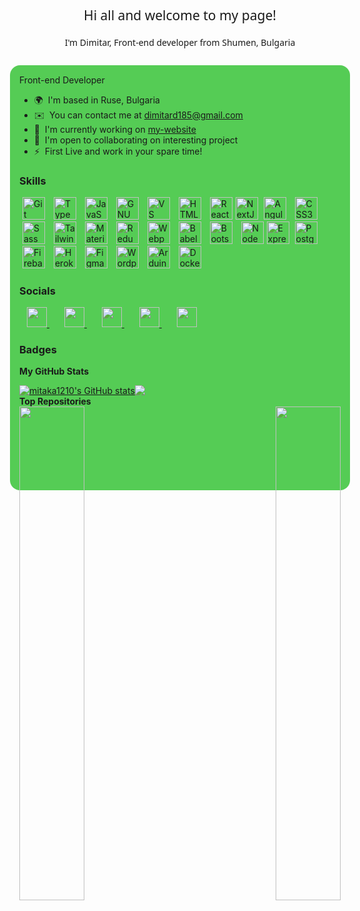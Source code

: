 <div align="center" style='margin: 3em;'>
    <h2 style='font-family: "Akaya Telivigala", system-ui;
  font-weight: 400;
  font-style: normal;'>Hi all and welcome to my page!</h2>
    <h4 style='  font-family: "Akaya Telivigala", system-ui;
  font-weight: 400;
  font-style: normal;'>I'm Dimitar, Front-end developer from  Shumen, Bulgaria</h4>

</div>


<div style='background: #5c5; border-radius: 16px; margin: -20px; padding: 15px; position: relative; top: 5px'>
Front-end Developer

* 🌍  I'm based in Ruse, Bulgaria
* ✉️  You can contact me at [dimitard185@gmail.com](mailto:dimitard185@gmail.com)
* 🚀  I'm currently working on [my-website](https://mitaka-website.vercel.app)
* 🤝  I'm open to collaborating on interesting project
* ⚡  First Live and work in your spare time!

<!-- <a href="https://www.github.com/mitaka1210" target="_blank" rel="noreferrer"><img
src="https://img.shields.io/github/followers/mitaka1210?logo=github&style=for-the-badge&color=0891b2&labelColor=1c1917" /></a>
<a href="https://www.x.com/dimitar1201" target="_blank" rel="noreferrer"><img
src="https://img.shields.io/twitter/follow/dimitar1201?logo=twitter&style=for-the-badge&color=0891b2&labelColor=1c1917"/></a> -->

### Skills


<p align="left">
<a style='margin:5px' href="https://git-scm.com/" target="_blank" rel="noreferrer"><img src="https://raw.githubusercontent.com/danielcranney/readme-generator/main/public/icons/skills/git-colored.svg" width="36" height="36" alt="Git" /></a>
<a style='margin:5px' href="https://www.typescriptlang.org/" target="_blank" rel="noreferrer"><img src="https://raw.githubusercontent.com/danielcranney/readme-generator/main/public/icons/skills/typescript-colored.svg" width="36" height="36" alt="TypeScript" /></a>
<a style='margin:5px' href="https://developer.mozilla.org/en-US/docs/Web/JavaScript" target="_blank" rel="noreferrer"><img src="https://raw.githubusercontent.com/danielcranney/readme-generator/main/public/icons/skills/javascript-colored.svg" width="36" height="36" alt="JavaScript" /></a>
<a style='margin:5px' href="https://www.gnu.org/software/bash/" target="_blank" rel="noreferrer"><img src="https://raw.githubusercontent.com/danielcranney/readme-generator/main/public/icons/skills/gnubash.svg" width="36" height="36" alt="GNU Bash" /></a>
<a style='margin:5px' href="https://code.visualstudio.com/" target="_blank" rel="noreferrer"><img src="https://raw.githubusercontent.com/danielcranney/readme-generator/main/public/icons/skills/visualstudiocode.svg" width="36" height="36" alt="VS Code" /></a>
<a style='margin:5px' href="https://developer.mozilla.org/en-US/docs/Glossary/HTML5" target="_blank" rel="noreferrer"><img src="https://raw.githubusercontent.com/danielcranney/readme-generator/main/public/icons/skills/html5-colored.svg" width="36" height="36" alt="HTML5" /></a>
<a style='margin:5px' href="https://reactjs.org/" target="_blank" rel="noreferrer"><img src="https://raw.githubusercontent.com/danielcranney/readme-generator/main/public/icons/skills/react-colored.svg" width="36" height="36" alt="React" /></a><a href="https://nextjs.org/docs" target="_blank" rel="noreferrer"><img src="https://raw.githubusercontent.com/danielcranney/readme-generator/main/public/icons/skills/nextjs-colored.svg" width="36" height="36" alt="NextJs" /></a>
<a style='margin:5px' href="https://angular.io/" target="_blank" rel="noreferrer"><img src="https://raw.githubusercontent.com/danielcranney/readme-generator/main/public/icons/skills/angularjs-colored.svg" width="36" height="36" alt="Angular" /></a>
<a style='margin:5px' href="https://www.w3.org/TR/CSS/#css" target="_blank" rel="noreferrer"><img src="https://raw.githubusercontent.com/danielcranney/readme-generator/main/public/icons/skills/css3-colored.svg" width="36" height="36" alt="CSS3" /></a>
<a style='margin:5px' href="https://sass-lang.com/" target="_blank" rel="noreferrer"><img src="https://raw.githubusercontent.com/danielcranney/readme-generator/main/public/icons/skills/sass-colored.svg" width="36" height="36" alt="Sass" /></a>
<a style='margin:5px' href="https://tailwindcss.com/" target="_blank" rel="noreferrer"><img src="https://raw.githubusercontent.com/danielcranney/readme-generator/main/public/icons/skills/tailwindcss-colored.svg" width="36" height="36" alt="TailwindCSS" /></a>
<a style='margin:5px' href="https://mui.com/" target="_blank" rel="noreferrer"><img src="https://raw.githubusercontent.com/danielcranney/readme-generator/main/public/icons/skills/materialui-colored.svg" width="36" height="36" alt="Material UI" /></a>
<a style='margin:5px' href="https://redux.js.org/" target="_blank" rel="noreferrer"><img src="https://raw.githubusercontent.com/danielcranney/readme-generator/main/public/icons/skills/redux-colored.svg" width="36" height="36" alt="Redux" /></a>
<a style='margin:5px' href="https://webpack.js.org/" target="_blank" rel="noreferrer"><img src="https://raw.githubusercontent.com/danielcranney/readme-generator/main/public/icons/skills/webpack-colored.svg" width="36" height="36" alt="Webpack" /></a>
<a style='margin:5px' href="https://babeljs.io/" target="_blank" rel="noreferrer"><img src="https://raw.githubusercontent.com/danielcranney/readme-generator/main/public/icons/skills/babel-colored.svg" width="36" height="36" alt="Babel" /></a>
<a style='margin:5px' href="https://getbootstrap.com/" target="_blank" rel="noreferrer"><img src="https://raw.githubusercontent.com/danielcranney/readme-generator/main/public/icons/skills/bootstrap-colored.svg" width="36" height="36" alt="Bootstrap" /></a>
<a style='margin:5px' href="https://nodejs.org/en/" target="_blank" rel="noreferrer"><img src="https://raw.githubusercontent.com/danielcranney/readme-generator/main/public/icons/skills/nodejs-colored.svg" width="36" height="36" alt="NodeJS" /></a><a href="https://expressjs.com/" target="_blank" rel="noreferrer"><img src="https://raw.githubusercontent.com/danielcranney/readme-generator/main/public/icons/skills/express-colored.svg" width="36" height="36" alt="Express" /></a>
<a style='margin:5px' href="https://www.postgresql.org/" target="_blank" rel="noreferrer"><img src="https://raw.githubusercontent.com/danielcranney/readme-generator/main/public/icons/skills/postgresql-colored.svg" width="36" height="36" alt="PostgreSQL" /></a>
<a style='margin:5px' href="https://firebase.google.com/" target="_blank" rel="noreferrer"><img src="https://raw.githubusercontent.com/danielcranney/readme-generator/main/public/icons/skills/firebase-colored.svg" width="36" height="36" alt="Firebase" /></a>
<a style='margin:5px' href="https://www.heroku.com/" target="_blank" rel="noreferrer"><img src="https://raw.githubusercontent.com/danielcranney/readme-generator/main/public/icons/skills/heroku-colored.svg" width="36" height="36" alt="Heroku" /></a>
<a style='margin:5px' href="https://www.figma.com/" target="_blank" rel="noreferrer"><img src="https://raw.githubusercontent.com/danielcranney/readme-generator/main/public/icons/skills/figma-colored.svg" width="36" height="36" alt="Figma" /></a>
<a style='margin:5px' href="https://wordpress.com" target="_blank" rel="noreferrer"><img src="https://raw.githubusercontent.com/danielcranney/readme-generator/main/public/icons/skills/wordpress-colored.svg" width="36" height="36" alt="Wordpress" /></a>
<a style='margin:5px' href="https://store.arduino.cc/?gclid=Cj0KCQjw2eilBhCCARIsAG0Pf8uueBifykWcsSS4LPESeGQfxGVKJYnzV7bz471XfknQJy_1VINVWM8aAkLtEALw_wcB" target="_blank" rel="noreferrer"><img src="https://raw.githubusercontent.com/danielcranney/readme-generator/main/public/icons/skills/arduino-colored.svg" width="36" height="36" alt="Arduino" /></a>
<a style='margin:5px' href="https://www.docker.com/" target="_blank" rel="noreferrer"><img src="https://raw.githubusercontent.com/danielcranney/readme-generator/main/public/icons/skills/docker-colored.svg" width="36" height="36" alt="Docker" /></a>
</p>


### Socials
<p align="left">
<a style='margin:12px' href="https://discord.com/users/mitaka7120" target="_blank" rel="noreferrer"> <picture> <source media="(prefers-color-scheme: dark)" src="https://raw.githubusercontent.com/danielcranney/readme-generator/main/public/icons/socials/discord-dark.svg" /> <source  media="(prefers-color-scheme: light)" src="https://raw.githubusercontent.com/danielcranney/readme-generator/main/public/icons/socials/discord.svg" /> <img src="https://raw.githubusercontent.com/danielcranney/readme-generator/main/public/icons/socials/discord.svg" width="32" height="32" /> </picture> </a>
<a style='margin:12px' href="https://www.facebook.com/mitaka1210" target="_blank" rel="noreferrer"> <picture> <source media="(prefers-color-scheme: dark)" src="https://raw.githubusercontent.com/danielcranney/readme-generator/main/public/icons/socials/facebook-dark.svg" /> <source media="(prefers-color-scheme: light)" src="https://raw.githubusercontent.com/danielcranney/readme-generator/main/public/icons/socials/facebook.svg" /> <img src="https://raw.githubusercontent.com/danielcranney/readme-generator/main/public/icons/socials/facebook.svg" width="32" height="32" /> </picture> </a>
<a style='margin:12px' href="https://www.github.com/mitaka1210" target="_blank" rel="noreferrer"> <picture> <source media="(prefers-color-scheme: dark)" src="https://raw.githubusercontent.com/danielcranney/readme-generator/main/public/icons/socials/github-white.svg" /> <source media="(prefers-color-scheme: light)" src="https://raw.githubusercontent.com/danielcranney/readme-generator/main/public/icons/socials/github.svg" /> <img src="https://raw.githubusercontent.com/danielcranney/readme-generator/main/public/icons/socials/github.svg" width="32" height="32" /> </picture> </a>
<a style='margin:12px' href="https://www.linkedin.com/in/dimitar-dimitrov1201" target="_blank" rel="noreferrer"> <picture> <source media="(prefers-color-scheme: dark)" src="https://raw.githubusercontent.com/danielcranney/readme-generator/main/public/icons/socials/linkedin-dark.svg" /> <source media="(prefers-color-scheme: light)" src="https://raw.githubusercontent.com/danielcranney/readme-generator/main/public/icons/socials/linkedin.svg" /> <img src="https://raw.githubusercontent.com/danielcranney/readme-generator/main/public/icons/socials/linkedin.svg" width="32" height="32" /> </picture> </a> 
<a style='margin:12px' href="https://www.x.com/dimitar1201" target="_blank" rel="noreferrer"> <picture> <source  media="(prefers-color-scheme: white)" src="https://raw.githubusercontent.com/danielcranney/readme-generator/main/public/icons/socials/twitter.svg" /> <source media="(prefers-color-scheme: light)" src="https://raw.githubusercontent.com/danielcranney/readme-generator/main/public/icons/socials/twitter.svg" /> <img style='color: red !important' src="https://raw.githubusercontent.com/danielcranney/readme-generator/main/public/icons/socials/twitter.svg" width="32" height="32" /> </picture> </a></p>

### Badges

<b>My GitHub Stats</b>
<div style='display: flex'>
<a href="http://www.github.com/mitaka1210"><img src="https://github-readme-stats.vercel.app/api?username=mitaka1210&show_icons=true&hide=&count_private=true&title_color=0891b2&text_color=ffffff&icon_color=0891b2&bg_color=1c1917&hide_border=true&show_icons=true" alt="mitaka1210's GitHub stats" /></a>
<a href="http://www.github.com/mitaka1210"><img src="https://github-readme-streak-stats.herokuapp.com/?user=mitaka1210&stroke=ffffff&background=1c1917&ring=0891b2&fire=0891b2&currStreakNum=ffffff&currStreakLabel=0891b2&sideNums=ffffff&sideLabels=ffffff&dates=ffffff&hide_border=true" /></a>

</div>
<b>Top Repositories</b>

<div width="100%" align="center"><a href="https://github.com/mitaka1210/mitaka-website" align="left"><img align="left" width="45%" src="https://github-readme-stats.vercel.app/api/pin/?username=mitaka1210&repo=mitaka-website&title_color=0891b2&text_color=ffffff&icon_color=0891b2&bg_color=1c1917&hide_border=true&locale=en" /></a><a href="https://github.com/mitaka1210/Personal-Portfolio--2" align="right"><img align="right" width="45%" src="https://github-readme-stats.vercel.app/api/pin/?username=mitaka1210&repo=Personal-Portfolio--2&title_color=0891b2&text_color=ffffff&icon_color=0891b2&bg_color=1c1917&hide_border=true&locale=en" /></a></div><br /><br /><br /><br /><br /><br /><br />
<!-- <div style='margin:15px 0 15px 0;''>
<b>Top Languages</b>
</div>
<div style='display: flex; justify-content: center'>
    <a href="https://github.com/mitaka1210" align="left"><img src="https://github-readme-stats.vercel.app/api/top-langs/?username=mitaka1210&langs_count=10&title_color=0891b2&text_color=ffffff&icon_color=0891b2&bg_color=1c1917&hide_border=true&locale=en&custom_title=Top%20%Languages" alt="Top Languages" /></a>
    <!-- | <a href="https://github.com/anuraghazra/github-readme-stats"><img align="center" src="https://github-readme-stats.vercel.app/api?username=anuraghazra&show_icons=true&include_all_commits=true&theme=buefy&hide_border=true" alt="Anurag's github stats" /></a> | -->
<!-- </div> -->

</div>

<link rel="preconnect" href="https://fonts.googleapis.com">
<link rel="preconnect" href="https://fonts.gstatic.com" crossorigin>
<link href="https://fonts.googleapis.com/css2?family=Akaya+Telivigala&display=swap" rel="stylesheet">